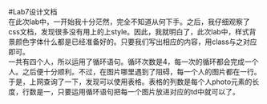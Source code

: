 #Lab7设计文档    
在此次lab中，一开始我十分茫然，完全不知道从何下手。之后，我仔细观察了css文档，发现很多没有用上的上style。因此，我就明白了，此次lab中，样式背景颜色字体什么都是已经准备好的。只要我们写出相应的内容，用class与之对应即可。  
一共有四个人，所以运用了循环语句。循环次数是4，每一次的循环都会完成一个人。之后便十分顺利。不过，在图片哪里遇到了阻碍，每一个人的图片都在一行。于是，上网查询了一下，发现可以使用表格。表格的列数是每个人photo元素的长度，行数是一，只要运用循环语句把每一个图片放进对应的td中就可以了。